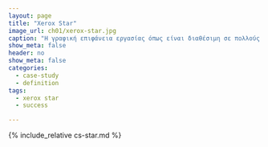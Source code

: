 ```yaml
---
layout: page
title: "Xerox Star"
image_url: ch01/xerox-star.jpg
caption: "Η γραφική επιφάνεια εργασίας όπως είναι διαθέσιμη σε πολλούς εμπορικούς επιτραπέζιους υπολογιστές λίγο διαφέρει από εκείνη που είχε ο υπολογιστής Xerox Star που δημιουργήθηκε στο ερευνητικό κέντρο PARC."
show_meta: false
header: no
show_meta: false
categories:
  - case-study
  - definition
tags:
  - xerox star
  - success

---
```


{% include_relative cs-star.md %}
